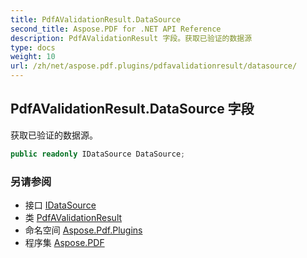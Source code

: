 ```yaml
---
title: PdfAValidationResult.DataSource
second_title: Aspose.PDF for .NET API Reference
description: PdfAValidationResult 字段。获取已验证的数据源
type: docs
weight: 10
url: /zh/net/aspose.pdf.plugins/pdfavalidationresult/datasource/
---
```

## PdfAValidationResult.DataSource 字段

获取已验证的数据源。

```csharp
public readonly IDataSource DataSource;
```

### 另请参阅

* 接口 [IDataSource](../../idatasource/)
* 类 [PdfAValidationResult](../)
* 命名空间 [Aspose.Pdf.Plugins](../../../aspose.pdf.plugins/)
* 程序集 [Aspose.PDF](../../../)